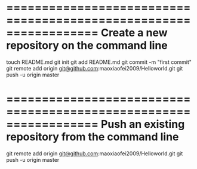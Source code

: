 =================================================================
Create a new repository on the command line
=================================================================
touch README.md
git init
git add README.md
git commit -m "first commit"
git remote add origin git@github.com:maoxiaofei2009/Helloworld.git
git push -u origin master

=================================================================
Push an existing repository from the command line
=================================================================

git remote add origin git@github.com:maoxiaofei2009/Helloworld.git
git push -u origin master